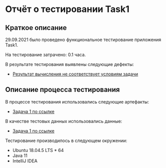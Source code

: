 # Отчёт о тестировании Task1

## Краткое описание

29.09.2021 было проведено функциональное тестирование приложения Task1.

На тестирование затрачено: 0.1 часа.

В результате тестирования выявлены следующие дефекты:

* [Результат вычисления не соответствует условиям задачи](https://github.com/Alexabelyatskaya/Java_1.1/issues/1)

## Описание процесса тестирования

В процессе тестирования использовались следующие артефакты:

* [Задача 1 по ссылке](https://github.com/netology-code/javaqa-homeworks/blob/master/intro/MERGED.md)

В качестве тестовых данных использовались данные:
* [Задача 1 по ссылке](https://github.com/netology-code/javaqa-homeworks/blob/master/intro/MERGED.md)

Тестирование производилось в следующем окружении:
* Ubuntu 18.04.5 LTS * 64
* Java 11
* IntelliJ IDEA
